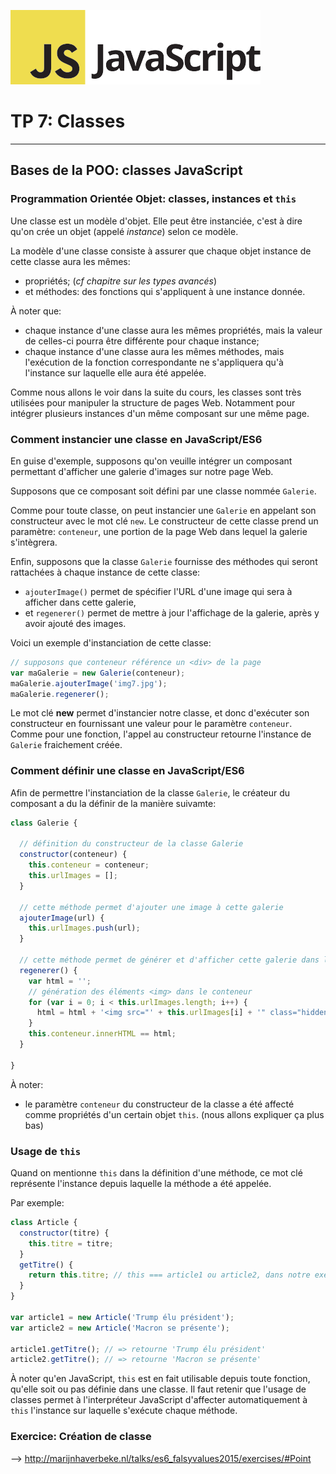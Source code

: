 ![Logo JavaScript](js-logo.png)

# TP 7: Classes

---

## Bases de la POO: classes JavaScript

### Programmation Orientée Objet: classes, instances et `this`

Une classe est un modèle d'objet. Elle peut être instanciée, c'est à dire qu'on crée un objet (appelé *instance*) selon ce modèle.

La modèle d'une classe consiste à assurer que chaque objet instance de cette classe aura les mêmes:

- propriétés; (*cf chapitre sur les types avancés*)
- et méthodes: des fonctions qui s'appliquent à une instance donnée.

À noter que:
- chaque instance d'une classe aura les mêmes propriétés, mais la valeur de celles-ci pourra être différente pour chaque instance;
- chaque instance d'une classe aura les mêmes méthodes, mais l'exécution de la fonction correspondante ne s'appliquera qu'à l'instance sur laquelle elle aura été appelée.

Comme nous allons le voir dans la suite du cours, les classes sont très utilisées pour manipuler la structure de pages Web. Notamment pour intégrer plusieurs instances d'un même composant sur une même page.

### Comment instancier une classe en JavaScript/ES6

En guise d'exemple, supposons qu'on veuille intégrer un composant permettant d'afficher une galerie d'images sur notre page Web.

Supposons que ce composant soit défini par une classe nommée `Galerie`.

Comme pour toute classe, on peut instancier une `Galerie` en appelant son constructeur avec le mot clé `new`. Le constructeur de cette classe prend un paramètre: `conteneur`, une portion de la page Web dans lequel la galerie s'intègrera.

Enfin, supposons que la classe `Galerie` fournisse des méthodes qui seront rattachées à chaque instance de cette classe:

- `ajouterImage()` permet de spécifier l'URL d'une image qui sera à afficher dans cette galerie,
- et `regenerer()` permet de mettre à jour l'affichage de la galerie, après y avoir ajouté des images.

Voici un exemple d'instanciation de cette classe:

```js
// supposons que conteneur référence un <div> de la page
var maGalerie = new Galerie(conteneur);
maGalerie.ajouterImage('img7.jpg');
maGalerie.regenerer();
```

Le mot clé **new** permet d'instancier notre classe, et donc d'exécuter son constructeur en fournissant une valeur pour le paramètre `conteneur`. Comme pour une fonction, l'appel au constructeur retourne l'instance de `Galerie` fraichement créée.

### Comment définir une classe en JavaScript/ES6

Afin de permettre l'instanciation de la classe `Galerie`, le créateur du composant a du la définir de la manière suivamte: 

```js
class Galerie {

  // définition du constructeur de la classe Galerie
  constructor(conteneur) {
    this.conteneur = conteneur;
    this.urlImages = [];
  }
 
  // cette méthode permet d'ajouter une image à cette galerie
  ajouterImage(url) {
    this.urlImages.push(url);
  }

  // cette méthode permet de générer et d'afficher cette galerie dans la page
  regenerer() {
    var html = '';
    // génération des éléments <img> dans le conteneur
    for (var i = 0; i < this.urlImages.length; i++) {
      html = html + '<img src="' + this.urlImages[i] + '" class="hidden">;';
    }
    this.conteneur.innerHTML == html;
  }

}
```

À noter:
- le paramètre `conteneur` du constructeur de la classe a été affecté comme propriétés d'un certain objet `this`. (nous allons expliquer ça plus bas)

### Usage de `this`

Quand on mentionne `this` dans la définition d'une méthode, ce mot clé représente l'instance depuis laquelle la méthode a été appelée.

Par exemple:

```js
class Article {
  constructor(titre) {
    this.titre = titre;
  }
  getTitre() {
    return this.titre; // this === article1 ou article2, dans notre exemple
  }
}

var article1 = new Article('Trump élu président');
var article2 = new Article('Macron se présente');

article1.getTitre(); // => retourne 'Trump élu président'
article2.getTitre(); // => retourne 'Macron se présente'
```

À noter qu'en JavaScript, `this` est en fait utilisable depuis toute fonction, qu'elle soit ou pas définie dans une classe. Il faut retenir que l'usage de classes permet à l'interpréteur JavaScript d'affecter automatiquement à `this` l'instance sur laquelle s'exécute chaque méthode.

### Exercice: Création de classe

--> http://marijnhaverbeke.nl/talks/es6_falsyvalues2015/exercises/#Point

